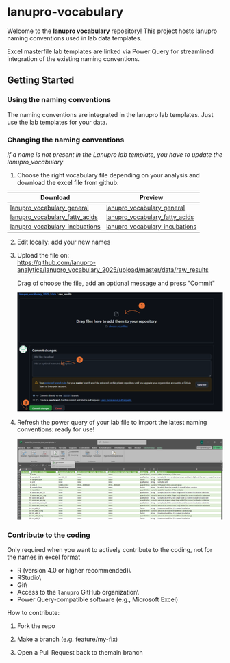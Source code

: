 # lanupro-vocabulary

Welcome to the **lanupro vocabulary** repository! This project hosts lanupro naming conventions used in lab data templates.

Excel masterfile lab templates are linked via Power Query for streamlined integration of the existing naming conventions.

## Getting Started

### Using the naming conventions

The naming conventions are integrated in the lanupro lab templates. Just use the lab templates for your data.

### Changing the naming conventions

*If a name is not present in the Lanupro lab template, you have to update the lanupro_vocabulary*

1.  Choose the right vocabulary file depending on your analysis and download the excel file from github:

| Download | Preview |
|------------------------------------|------------------------------------|
| [lanupro_vocabulary_general](https://github.com/lanupro-analytics/lanupro_vocabulary_2025/raw/refs/heads/master/data/raw_results/lanupro_vocabulary_general.xlsx) | [lanupro_vocabulary_general](https://github.com/lanupro-analytics/lanupro_vocabulary_2025/blob/master/data/processed/lanupro_vocabulary_general.csv) |
| [lanupro_vocabulary_fatty_acids](https://github.com/lanupro-analytics/lanupro_vocabulary_2025/raw/refs/heads/master/data/raw_results/lanupro_vocabulary_fatty_acids.xlsx) | [lanupro_vocabulary_fatty_acids](https://github.com/lanupro-analytics/lanupro_vocabulary_2025/blob/master/data/processed/lanupro_vocabulary_fatty_acids.csv) |
| [lanupro_vocabulary_incbuations](https://github.com/lanupro-analytics/lanupro_vocabulary_2025/raw/refs/heads/master/data/raw_results/masterfile_incubations.xlsx) | [lanupro_vocabulary_incubations](https://github.com/lanupro-analytics/lanupro_vocabulary_2025/blob/master/data/processed/lanupro_vocabulary_incubations.csv) |

2.  Edit locally: add your new names

3.  Upload the file on:\
    <https://github.com/lanupro-analytics/lanupro_vocabulary_2025/upload/master/data/raw_results>

    Drag of choose the file, add an optional message and press "Commit"

    ![](docs/upload.png)

4.  Refresh the power query of your lab file to import the latest naming conventions: ready for use!

    ![](docs/refresh_query.png)

### Contribute to the coding

Only required when you want to actively contribute to the coding, not for the names in excel format

-   R (version 4.0 or higher recommended)\
-   RStudio\
-   Git\
-   Access to the `lanupro` GitHub organization\
-   Power Query-compatible software (e.g., Microsoft Excel)

How to contribute:

1.  Fork the repo

2.  Make a branch (e.g. feature/my-fix)

3.  Open a Pull Request back to themain branch
